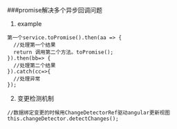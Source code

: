 ###promise解决多个异步回调问题
1. example
```
第一个service.toPromise().then(aa => {
  //处理第一个结果
  return 调用第二个方法。toPromise();
}).then(bb=> {
  //处理第二个结果
}).catch(cc=>{
  //处理异常
});
```
2. 变更检测机制
```
//数据绑定变更的时候用ChangeDetectorRef驱动angular更新视图
this.changeDetector.detectChanges();
```
